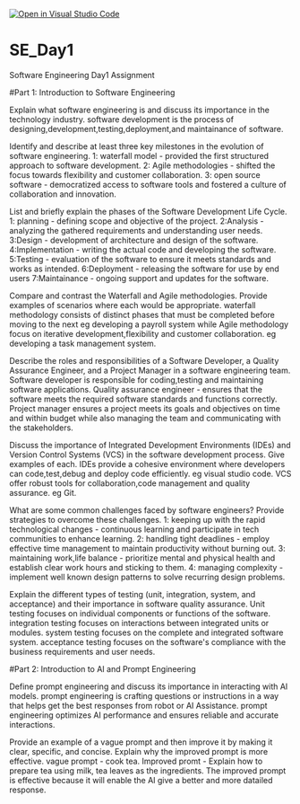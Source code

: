 [![Open in Visual Studio Code](https://classroom.github.com/assets/open-in-vscode-2e0aaae1b6195c2367325f4f02e2d04e9abb55f0b24a779b69b11b9e10269abc.svg)](https://classroom.github.com/online_ide?assignment_repo_id=15569344&assignment_repo_type=AssignmentRepo)
# SE_Day1
Software Engineering Day1 Assignment

#Part 1: Introduction to Software Engineering

Explain what software engineering is and discuss its importance in the technology industry.
software development is the process of designing,development,testing,deployment,and maintainance of software.


Identify and describe at least three key milestones in the evolution of software engineering.
1: waterfall model - provided the first structured approach to software development.
2:  Agile methodologies - shifted the focus towards flexibility and customer collaboration.
3: open source software - democratized access to software tools and fostered a culture of collaboration and innovation.

List and briefly explain the phases of the Software Development Life Cycle.
1: planning - defining scope and objective of the project.
2:Analysis - analyzing the gathered requirements and understanding user needs.
3:Design - development of architecture and design of the software.
4:Implementation - writing the actual code and developing the software.
5:Testing - evaluation of the software to ensure it meets standards and works as intended.
6:Deployment - releasing the software for use by end users
7:Maintainance - ongoing support and updates for the software.

Compare and contrast the Waterfall and Agile methodologies. Provide examples of scenarios where each would be appropriate.
waterfall methodology consists of distinct phases that must be completed before moving to the next eg developing a payroll system while Agile methodology focus on iterative development,flexibility and customer collaboration. eg developing a task management system.

Describe the roles and responsibilities of a Software Developer, a Quality Assurance Engineer, and a Project Manager in a software engineering team.
Software developer is responsible for coding,testing and maintaining software applications.
Quality assurance engineer - ensures that the software meets the required software standards and functions correctly.
Project manager ensures a project meets its goals and objectives on time and within budget while also managing the team and communicating with the stakeholders.


Discuss the importance of Integrated Development Environments (IDEs) and Version Control Systems (VCS) in the software development process. Give examples of each.
IDEs provide a cohesive environment where developers can code,test,debug and deploy code efficiently. eg visual studio code.
VCS offer robust tools for collaboration,code management and quality assurance. eg Git.

What are some common challenges faced by software engineers? Provide strategies to overcome these challenges.
1: keeping up with the rapid technological changes - continuous learning and participate in tech communities to enhance learning.
2: handling tight deadlines - employ effective time management to maintain productivity without burning out.
3: maintaining work,life balance - prioritize mental and physical health and establish clear work hours and sticking to them.
4: managing complexity - implement well known design patterns to solve recurring design problems.


Explain the different types of testing (unit, integration, system, and acceptance) and their importance in software quality assurance.
Unit testing focuses on individual components or functions of the software.
integration testing focuses on interactions between integrated units or modules.
system testing focuses on the complete and integrated software system.
acceptance testing focuses on the software's compliance with the business requirements and user needs. 


#Part 2: Introduction to AI and Prompt Engineering


Define prompt engineering and discuss its importance in interacting with AI models.
prompt engineering is crafting questions or instructions in a way that helps get the best responses from robot or AI Assistance.
prompt engineering optimizes AI performance and ensures reliable and accurate interactions.

Provide an example of a vague prompt and then improve it by making it clear, specific, and concise. Explain why the improved prompt is more effective.
vague prompt - cook tea.
Improved promt - Explain how to prepare tea using milk, tea leaves as the ingredients.
The improved prompt is effective because it will enable the AI give a better and more datailed response.